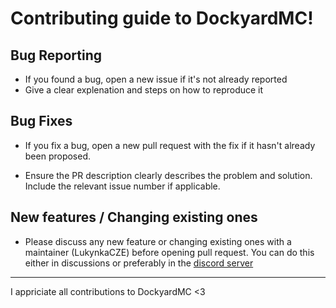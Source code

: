 # Contributing guide to DockyardMC!
## **Bug Reporting**
- If you found a bug, open a new issue if it's not already reported
- Give a clear explenation and steps on how to reproduce it

## **Bug Fixes**
* If you fix a bug, open a new pull request with the fix if it hasn't already been proposed.

* Ensure the PR description clearly describes the problem and solution. Include the relevant issue number if applicable.

## **New features / Changing existing ones**
- Please discuss any new feature or changing existing ones with a maintainer (LukynkaCZE) before opening pull request. You can do this either in discussions or preferably in the [discord server](https://discord.gg/SA9nmfMkdc)

---

I appriciate all contributions to DockyardMC <3
